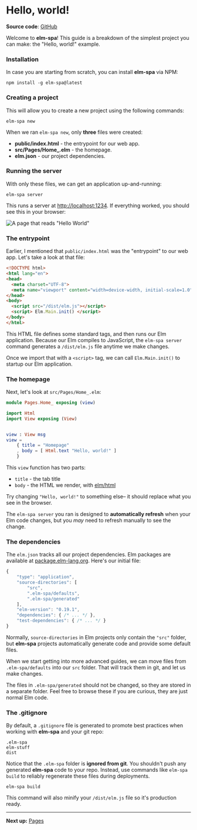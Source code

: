 # Hello, world!

__Source code__: [GitHub](https://github.com/ryannhg/elm-spa/tree/main/examples/01-hello-world)

Welcome to __elm-spa__! This guide is a breakdown of the simplest project you can make: the "Hello, world!" example.

### Installation

In case you are starting from scratch, you can install __elm-spa__ via NPM:

```terminal
npm install -g elm-spa@latest
```

### Creating a project

This will allow you to create a new project using the following commands:

```terminal
elm-spa new
```




When we ran `elm-spa new`, only __three__ files were created:

- __public/index.html__ - the entrypoint for our web app.
- __src/Pages/Home\_.elm__ - the homepage.
- __elm.json__ - our project dependencies.

### Running the server

With only these files, we can get an application up-and-running:

```terminal
elm-spa server
```

This runs a server at [http://localhost:1234](http://localhost:1234). If everything worked, you should see this in your browser:

![A page that reads "Hello World"](/content/images/01-hello-world.png)


### The entrypoint

Earlier, I mentioned that `public/index.html` was the "entrypoint" to our web app. Let's take a look at that file:

```html
<!DOCTYPE html>
<html lang="en">
<head>
  <meta charset="UTF-8">
  <meta name="viewport" content="width=device-width, initial-scale=1.0">
</head>
<body>
  <script src="/dist/elm.js"></script>
  <script> Elm.Main.init() </script>
</body>
</html>
```

This HTML file defines some standard tags, and then runs our Elm application. Because our Elm compiles to JavaScript, the `elm-spa server` command generates a `/dist/elm.js` file anytime we make changes.

Once we import that with a `<script>` tag, we can call `Elm.Main.init()` to startup our Elm application.

### The homepage

Next, let's look at `src/Pages/Home_.elm`:

```elm
module Pages.Home_ exposing (view)

import Html
import View exposing (View)


view : View msg
view =
    { title = "Homepage"
    , body = [ Html.text "Hello, world!" ]
    }
```

This `view` function has two parts:
- `title` - the tab title
- `body` - the HTML we render, with [elm/html](https://package.elm-lang.org/packages/elm/html/latest/)

Try changing `"Hello, world!"` to something else– it should replace what you see in the browser. 

The `elm-spa server` you ran is designed to __automatically refresh__ when your Elm code changes, but you _may_ need to refresh manually to see the change.

### The dependencies

The `elm.json` tracks all our project dependencies. Elm packages are available at [package.elm-lang.org](https://package.elm-lang.org/). Here's our initial file:

```js
{
    "type": "application",
    "source-directories": [
        "src",
        ".elm-spa/defaults",
        ".elm-spa/generated"
    ],
    "elm-version": "0.19.1",
    "dependencies": { /* ... */ },
    "test-dependencies": { /* ... */ }
}
```

Normally, `source-directories` in Elm projects only contain the `"src"` folder, but __elm-spa__ projects automatically generate code and provide some default files.

When we start getting into more advanced guides, we can move files from `.elm-spa/defaults` into our `src` folder. That will track them in git, and let us make changes.

The files in `.elm-spa/generated` should not be changed, so they are stored in a separate folder. Feel free to browse these if you are curious, they are just normal Elm code.


### The .gitignore

By default, a `.gitignore` file is generated to promote best practices when working with __elm-spa__ and your git repo:

```
.elm-spa
elm-stuff
dist
```

Notice that the `.elm-spa` folder is __ignored from git__. You shouldn't push any generated __elm-spa__ code to your repo. Instead, use commands like `elm-spa build` to reliably regenerate these files during deployments.

```terminal
elm-spa build
```

This command will also minify your `/dist/elm.js` file so it's production ready.


---

__Next up:__ [Pages](./02-pages)